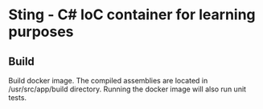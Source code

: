 # Sting - C# IoC container for learning purposes

## Build

Build docker image. The compiled assemblies are located in /usr/src/app/build directory.
Running the docker image will also run unit tests.
